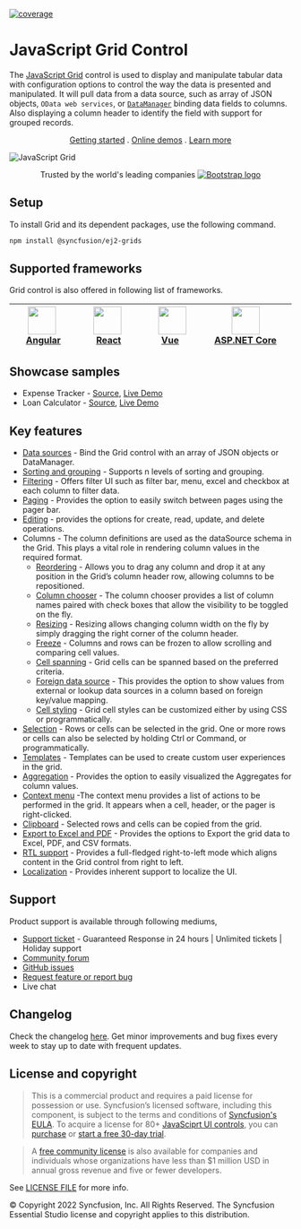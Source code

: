 [![coverage](http://ej2.syncfusion.com/badges/ej2-grids/coverage.svg)](http://ej2.syncfusion.com/badges/ej2-grids)

# JavaScript Grid Control

The [JavaScript Grid](https://www.syncfusion.com/javascript-ui-controls/js-data-grid?utm_source=npm&utm_medium=listing&utm_campaign=javascript-grid-npm) control is used to display and manipulate tabular data with configuration options to control the way the data is presented and manipulated. It will pull data from a data source, such as array of JSON objects, `OData web services`, or [`DataManager`](http://ej2.syncfusion.com/documentation/data?utm_source=npm&utm_medium=listing&utm_campaign=javascript-grid-npm) binding data fields to columns. Also displaying a column header to identify the field with support for grouped records.

<p align="center">
  <a href="https://ej2.syncfusion.com/documentation/grid/getting-started/?utm_source=npm&utm_medium=listing&utm_campaign=javascript-grid-npm">Getting started</a>
  . 
  <a href="https://ej2.syncfusion.com/demos/?utm_source=npm&utm_medium=listing&utm_campaign=javascript-grid-npm#/material/grid/grid-overview.html">Online demos</a>
  .
  <a href="https://www.syncfusion.com/javascript-ui-controls/grid">Learn more</a>
</p>

![JavaScript Grid](https://www.syncfusion.com/products/essential-js2/control/images/grid/javascript-grid-banner-preview.png)

<p align="center">
Trusted by the world's leading companies
  <a href="https://getbootstrap.com/">
    <img src="https://cdn.syncfusion.com/content/images/home-v1/trusted-by-updated/webp/syncfusion-trusted-companies-v1.webp" alt="Bootstrap logo">
  </a>
</p>
  
## Setup

To install Grid and its dependent packages, use the following command.

```sh
npm install @syncfusion/ej2-grids
```

## Supported frameworks

Grid control is also offered in following list of frameworks.

| [<img src="https://ej2.syncfusion.com/github/images/angular.svg" height="50" />](https://www.syncfusion.com/angular-ui-components?utm_medium=listing&utm_source=github)<br/>&nbsp;&nbsp;&nbsp;&nbsp;&nbsp;[Angular](https://www.syncfusion.com/angular-ui-components?utm_medium=listing&utm_source=github)&nbsp;&nbsp;&nbsp;&nbsp; | [<img src="https://ej2.syncfusion.com/github/images/react.svg"  height="50" />](https://www.syncfusion.com/react-ui-components?utm_medium=listing&utm_source=github)<br/>&nbsp;&nbsp;&nbsp;&nbsp;&nbsp;&nbsp;&nbsp;[React](https://www.syncfusion.com/react-ui-components?utm_medium=listing&utm_source=github)&nbsp;&nbsp;&nbsp;&nbsp;&nbsp;&nbsp; | [<img src="https://ej2.syncfusion.com/github/images/vue.svg" height="50" />](https://www.syncfusion.com/vue-ui-components?utm_medium=listing&utm_source=github)<br/>&nbsp;&nbsp;&nbsp;&nbsp;&nbsp;&nbsp;&nbsp;[Vue](https://www.syncfusion.com/vue-ui-components?utm_medium=listing&utm_source=github)&nbsp;&nbsp;&nbsp;&nbsp;&nbsp;&nbsp;&nbsp;&nbsp;&nbsp; | [<img src="https://ej2.syncfusion.com/github/images/netcore.svg" height="50" />](https://www.syncfusion.com/aspnet-core-ui-controls?utm_medium=listing&utm_source=github)<br/>&nbsp;&nbsp;[ASP.NET&nbsp;Core](https://www.syncfusion.com/aspnet-core-ui-controls?utm_medium=listing&utm_source=github)&nbsp;&nbsp; | [<img src="https://ej2.syncfusion.com/github/images/netmvc.svg" height="50" />](https://www.syncfusion.com/aspnet-mvc-ui-controls?utm_medium=listing&utm_source=github)<br/>&nbsp;&nbsp;[ASP.NET&nbsp;MVC](https://www.syncfusion.com/aspnet-mvc-ui-controls?utm_medium=listing&utm_source=github)&nbsp;&nbsp; | 
| :-----: | :-----: | :-----: | :-----: | :-----: |

## Showcase samples

* Expense Tracker - [Source](https://github.com/syncfusion/ej2-sample-ts-expensetracker?utm_source=npm&utm_medium=listing&utm_campaign=javascript-grid-npm), [Live Demo](https://ej2.syncfusion.com/showcase/typescript/expensetracker/?utm_source=npm&utm_medium=listing&utm_campaign=javascript-grid-npm#/dashboard)
* Loan Calculator - [Source](https://github.com/syncfusion/ej2-sample-ts-loancalculator), [Live Demo](https://ej2.syncfusion.com/showcase/typescript/loancalculator/?utm_source=npm&utm_medium=listing&utm_campaign=javascript-grid-npm)

## Key features

* [Data sources](https://ej2.syncfusion.com/demos/?utm_source=npm&utm_medium=listing&utm_campaign=javascript-grid-npm#/material/grid/local-data.html) - Bind the Grid control with an array of JSON objects or DataManager.
* [Sorting and grouping](https://ej2.syncfusion.com/demos/?utm_source=npm&utm_medium=listing&utm_campaign=javascript-grid-npm#/material/grid/grouping.html) - Supports n levels of sorting and grouping.
* [Filtering](https://ej2.syncfusion.com/demos/?utm_source=npm&utm_medium=listing&utm_campaign=javascript-grid-npm#/material/grid/filter.html) - Offers filter UI such as filter bar, menu, excel and checkbox at each column to filter data.
* [Paging](https://ej2.syncfusion.com/demos/?utm_source=npm&utm_medium=listing&utm_campaign=javascript-grid-npm#/material/grid/default-paging.html) - Provides the option to easily switch between pages using the pager bar.
* [Editing](https://ej2.syncfusion.com/demos/?utm_source=npm&utm_medium=listing&utm_campaign=javascript-grid-npm#/material/grid/normal-editing.html) - provides the options for create, read, update, and delete operations.
* Columns - The column definitions are used as the dataSource schema in the Grid. This plays a vital role in rendering column values in the required format.
  * [Reordering](https://ej2.syncfusion.com/demos/?utm_source=npm&utm_medium=listing&utm_campaign=javascript-grid-npm#/material/grid/reorder.html) - Allows you to drag any column and drop it at any position in the Grid’s column header row, allowing columns to be repositioned.
  * [Column chooser](https://ej2.syncfusion.com/demos/?utm_source=npm&utm_medium=listing&utm_campaign=javascript-grid-npm#/material/grid/column-chooser.html) - The column chooser provides a list of column names paired with check boxes that allow the visibility to be toggled on the fly.
  * [Resizing](https://ej2.syncfusion.com/demos/?utm_source=npm&utm_medium=listing&utm_campaign=javascript-grid-npm#/material/grid/column-resize.html) - Resizing allows changing column width on the fly by simply dragging the right corner of the column header.
  * [Freeze](https://ej2.syncfusion.com/demos/?utm_source=npm&utm_medium=listing&utm_campaign=javascript-grid-npm#/material/grid/frozen-rows-columns.html) - Columns and rows can be frozen to allow scrolling and comparing cell values.
  * [Cell spanning](https://ej2.syncfusion.com/demos/?utm_source=npm&utm_medium=listing&utm_campaign=javascript-grid-npm#/material/grid/column-spanning.html) - Grid cells can be spanned based on the preferred criteria.
  * [Foreign data source](https://ej2.syncfusion.com/demos/?utm_source=npm&utm_medium=listing&utm_campaign=javascript-grid-npm#/material/grid/foreign-key.html) - This provides the option to show values from external or lookup data sources in a column based on foreign key/value mapping.
  * [Cell styling](https://ej2.syncfusion.com/documentation/grid/how-to/?utm_source=npm&utm_medium=listing&utm_campaign=javascript-grid-npm#customize-column-styles) - Grid cell styles can be customized either by using CSS or programmatically.
* [Selection](https://ej2.syncfusion.com/demos/?utm_source=npm&utm_medium=listing&utm_campaign=javascript-grid-npm#/material/grid/selection.html) - Rows or cells can be selected in the grid. One or more rows or cells can also be selected by holding Ctrl or Command, or programmatically.
* [Templates](https://ej2.syncfusion.com/demos/?utm_source=npm&utm_medium=listing&utm_campaign=javascript-grid-npm#/material/grid/column-template.html) - Templates can be used to create custom user experiences in the grid.
* [Aggregation](https://ej2.syncfusion.com/demos/?utm_source=npm&utm_medium=listing&utm_campaign=javascript-grid-npm#/material/grid/aggregate-default.html) - Provides the option to easily visualized the Aggregates for column values.
* [Context menu](https://ej2.syncfusion.com/demos/?utm_source=npm&utm_medium=listing&utm_campaign=javascript-grid-npm#/material/grid/context-menu.html) -The context menu provides a list of actions to be performed in the grid. It appears when a cell, header, or the pager is right-clicked.
* [Clipboard](https://ej2.syncfusion.com/demos/?utm_source=npm&utm_medium=listing&utm_campaign=javascript-grid-npm#/material/grid/clipboard.html) - Selected rows and cells can be copied from the grid.
* [Export to Excel and PDF](https://ej2.syncfusion.com/demos/?utm_source=npm&utm_medium=listing&utm_campaign=javascript-grid-npm#/material/grid/default-exporting.html) - Provides the options to Export the grid data to Excel, PDF, and CSV formats.
* [RTL support](https://ej2.syncfusion.com/documentation/grid/global-local/?utm_source=npm&utm_medium=listing&utm_campaign=javascript-grid-npm#right-to-left-rtl) - Provides a full-fledged right-to-left mode which aligns content in the Grid control from right to left.
* [Localization](https://ej2.syncfusion.com/documentation/grid/global-local/?utm_source=npm&utm_medium=listing&utm_campaign=javascript-grid-npm#localization) - Provides inherent support to localize the UI.

## Support

Product support is available through following mediums,

* [Support ticket](https://support.syncfusion.com/support/tickets/create) - Guaranteed Response in 24 hours | Unlimited tickets | Holiday support
* [Community forum](https://www.syncfusion.com/forums/essential-js2?utm_source=npm&utm_medium=listing&utm_campaign=javascript-grid-npm)
* [GitHub issues](https://github.com/syncfusion/ej2-javascript-ui-controls/issues/new)
* [Request feature or report bug](https://www.syncfusion.com/feedback/javascript?utm_source=npm&utm_medium=listing&utm_campaign=javascript-grid-npm)
* Live chat

## Changelog

Check the changelog [here](https://github.com/syncfusion/ej2-javascript-ui-controls/blob/master/controls/grids/CHANGELOG.md?utm_source=npm&utm_medium=listing&utm_campaign=javascript-grid-npm). Get minor improvements and bug fixes every week to stay up to date with frequent updates.

## License and copyright

> This is a commercial product and requires a paid license for possession or use. Syncfusion’s licensed software, including this component, is subject to the terms and conditions of [Syncfusion's EULA](https://www.syncfusion.com/eula/es/). To acquire a license for 80+ [JavaSciprt UI controls](https://www.syncfusion.com/javascript-ui-controls), you can [purchase](https://www.syncfusion.com/sales/products) or [start a free 30-day trial](https://www.syncfusion.com/account/manage-trials/start-trials).

> A [free community license](https://www.syncfusion.com/products/communitylicense) is also available for companies and individuals whose organizations have less than $1 million USD in annual gross revenue and five or fewer developers.

See [LICENSE FILE](https://github.com/syncfusion/ej2-javascript-ui-controls/blob/master/license?utm_source=npm&utm_medium=listing&utm_campaign=javascript-grid-npm) for more info.

&copy; Copyright 2022 Syncfusion, Inc. All Rights Reserved. The Syncfusion Essential Studio license and copyright applies to this distribution.

